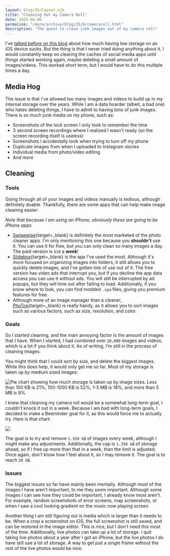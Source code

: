 ```yaml
---
layout: blog/25/layout.njk
title: "Cleaning Out my Camera Roll"
date: 2025-06-06
permalink: "/more/archive/blog/25/6/cameraroll.html"
description: "The quest to clean junk images out of my camera roll"
---
```

I've [talked before on this blog](/more/archive/blog/2024/12/lowstorage.html) about how much having low storage on an iOS device sucks. But the thing is that I never tried doing anything about it. I would constantly keep on clearing the caches of social media apps until things started working again, maybe deleting a small amount of images/videos. This worked short term, but I would have to do this multiple times a day.

## Media Hog

The issue is that I've allowed too many images and videos to build up in my internal storage over the years. While I am a data hoarder (albeit, a bad one) who hates deleting things, I have to admit to having tons of junk images. There is so much junk media on my phone, such as:

- Screenshots of the lock screen I only took to remember the time
- 3 second screen recordings where I realized I wasn't ready (so the screen recording itself is useless)
- Screenshots I accidentally took when trying to turn off my phone
- Duplicate images from when I uploaded to Instagram stories
- Individual media from photo/video editing
- And more

## Cleaning

### Tools

Going through all of your images and videos manually is tedious, although definitely doable. Thankfully, there are some apps that can help make image cleaning easier:

*Note that because I am using an iPhone, obviously these are going to be iPhone apps*

- [Swipewipe](https://apps.apple.com/us/app/photo-cleaner-swipewipe/id1583884012){target=_blank} is definitely the most marketed of the photo cleaner apps. I'm only mentioning this one because you **shouldn't** use it. You can use it for free, but you can only clean so many images a day. The paid version is `$10` a **week**!
- [Slidebox](https://apps.apple.com/us/app/slidebox-photo-cleaner-app/id984305203?platform=iphone){target=_blank} is the app I've used the most. Although it's more focused on organizing images into folders, it still allows you to quickly delete images, and I've gotten lots of use out of it. The free version has video ads that interrupt you, but if you decline the app data access you can use it without ads. You will still be interrupted by ad popups, but they will time out after failing to load. Additionally, if you know where to look, you can find modded `.ipa` files, giving you premium features for free.
- Although more of an image manager than a cleaner, [PhoTop](https://apps.apple.com/us/app/photop-check-image-size/id1054780788){target=_blank} is really handy, as it allows you to sort images such as various factors, such as size, resolution, and color.

### Goals

So I started cleaning, and the main annoying factor is the amount of images that I have. When I started, I had combined over `20,000` images and videos, which is a lot if you think about it. As of writing, I'm still in the process of cleaning images.

You might think that I could sort by size, and delete the biggest images. While this does help, it would only get me so far. Most of my storage is taken up by medium sized images:

![Pie chart showing how much storage is taken up by image sizes. Less than 100 KB is 21%, 100-1000 KB is 52%, 1-5 MB is 18%, and more than 5 MB is 9%](https://i.imgur.com/UJTILQ3.png)

I knew that cleaning my camera roll would be a somewhat long-term goal, I couldn't knock it out in a week. Because I am bad with long-term goals, I decided to make a Beeminder goal for it, as this would force me to actually try. Here is that chart:

![](https://www.beeminder.com/cringe/imgspace.png)

The goal is to try and remove `1.350 GB` of images every week, although I might make any adjustments. Additionally, the cap is `1.350 GB` of storage ahead, so if I free up more than that in a week, than the limit is adjusted. Once again, don't know how I feel about it, so I may remove it. The goal is to reach `20 GB`.

### Issues

The biggest issues so far have mainly been mentally. Although most of the images I have aren't important, to me they *seem* important. Although some images I can see how they could be important, I already know most aren't. For example, random screenshots of error screens, map screenshots, or when I saw a cool looking gradient on the music now playing screen.

Another thing I am still figuring out is media which is larger than it needs to be. When a crop a screenshot on iOS, the full screenshot is still saved, and can be restored in the image editor. This is nice, but I don't need this most of the time. Additionally, live photos can take up a lot of storage. I quit taking live photos about a year after I got an iPhone, but the live photos I do have still use a lot of storage. A way to get just a single frame without the rest of the live photos would be nice.